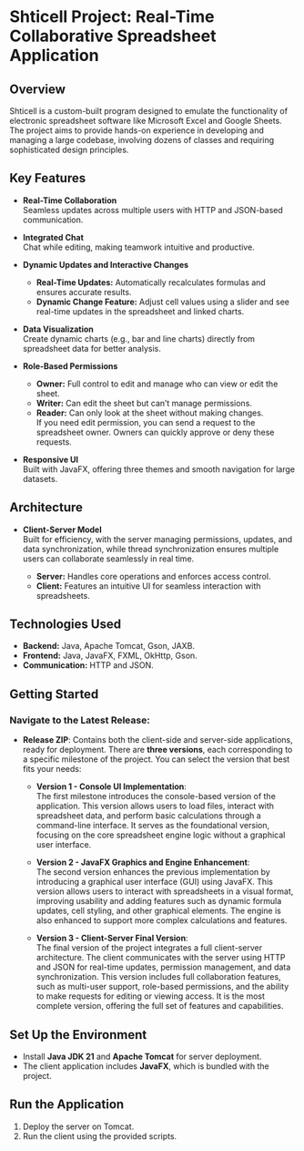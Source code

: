 # Shticell Project: Real-Time Collaborative Spreadsheet Application

## Overview
Shticell is a custom-built program designed to emulate the functionality of electronic spreadsheet software like Microsoft Excel and Google Sheets. The project aims to provide hands-on experience in developing and managing a large codebase, involving dozens of classes and requiring sophisticated design principles.

## Key Features

- **Real-Time Collaboration**  
  Seamless updates across multiple users with HTTP and JSON-based communication.

- **Integrated Chat**  
  Chat while editing, making teamwork intuitive and productive.

- **Dynamic Updates and Interactive Changes**  
  - **Real-Time Updates:** Automatically recalculates formulas and ensures accurate results.  
  - **Dynamic Change Feature:** Adjust cell values using a slider and see real-time updates in the spreadsheet and linked charts.

- **Data Visualization**  
  Create dynamic charts (e.g., bar and line charts) directly from spreadsheet data for better analysis.

- **Role-Based Permissions**  
  - **Owner:** Full control to edit and manage who can view or edit the sheet.  
  - **Writer:** Can edit the sheet but can’t manage permissions.  
  - **Reader:** Can only look at the sheet without making changes.  
  If you need edit permission, you can send a request to the spreadsheet owner. Owners can quickly approve or deny these requests.

- **Responsive UI**  
  Built with JavaFX, offering three themes and smooth navigation for large datasets.

## Architecture

- **Client-Server Model**  
  Built for efficiency, with the server managing permissions, updates, and data synchronization, while thread synchronization ensures multiple users can collaborate seamlessly in real time.

  - **Server:** Handles core operations and enforces access control.  
  - **Client:** Features an intuitive UI for seamless interaction with spreadsheets.

## Technologies Used

- **Backend:** Java, Apache Tomcat, Gson, JAXB.  
- **Frontend:** Java, JavaFX, FXML, OkHttp, Gson.  
- **Communication:** HTTP and JSON.

## Getting Started

### Navigate to the Latest Release:

- **Release ZIP**: Contains both the client-side and server-side applications, ready for deployment. There are **three versions**, each corresponding to a specific milestone of the project. You can select the version that best fits your needs:

  - **Version 1 - Console UI Implementation**:  
    The first milestone introduces the console-based version of the application. This version allows users to load files, interact with spreadsheet data, and perform basic calculations through a command-line interface. It serves as the foundational version, focusing on the core spreadsheet engine logic without a graphical user interface.
  
  - **Version 2 - JavaFX Graphics and Engine Enhancement**:  
    The second version enhances the previous implementation by introducing a graphical user interface (GUI) using JavaFX. This version allows users to interact with spreadsheets in a visual format, improving usability and adding features such as dynamic formula updates, cell styling, and other graphical elements. The engine is also enhanced to support more complex calculations and features.

  - **Version 3 - Client-Server Final Version**:  
    The final version of the project integrates a full client-server architecture. The client communicates with the server using HTTP and JSON for real-time updates, permission management, and data synchronization. This version includes full collaboration features, such as multi-user support, role-based permissions, and the ability to make requests for editing or viewing access. It is the most complete version, offering the full set of features and capabilities.

## Set Up the Environment

- Install **Java JDK 21** and **Apache Tomcat** for server deployment.
- The client application includes **JavaFX**, which is bundled with the project.

## Run the Application

1. Deploy the server on Tomcat.
2. Run the client using the provided scripts.
